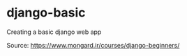 # django-basic
Creating a basic django web app  


Source: 
https://www.mongard.ir/courses/django-beginners/
